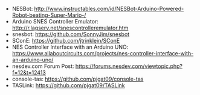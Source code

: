 * NESBot: http://www.instructables.com/id/NESBot-Arduino-Powered-Robot-beating-Super-Mario-/
* Arduino SNES Controller Emulator: http://r.lagserv.net/snescontrolleremulator.htm
* snesbot: https://github.com/SonnyJim/snesbot
* SConE: https://github.com/jtrinklein/SConE
* NES Controller Interface with an Arduino UNO: https://www.allaboutcircuits.com/projects/nes-controller-interface-with-an-arduino-uno/
* nesdev.com Forum Post: https://forums.nesdev.com/viewtopic.php?f=12&t=12413
* console-tas: https://github.com/pjgat09/console-tas
* TASLink: https://github.com/pjgat09/TASLink
